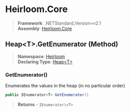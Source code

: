# Heirloom.Core

> **Framework**: .NETStandard,Version=v2.1  
> **Assembly**: [Heirloom.Core][0]

## Heap\<T>.GetEnumerator (Method)

> **Namespace**: [Heirloom][0]  
> **Declaring Type**: [Heap\<T>][1]

### GetEnumerator()

Enumerates the values in the heap (in no particular order)

```cs
public IEnumerator<T> GetEnumerator()
```

> **Returns** - `IEnumerator\<T>`

[0]: ../../../Heirloom.Core.md
[1]: ../Heap[T].md
